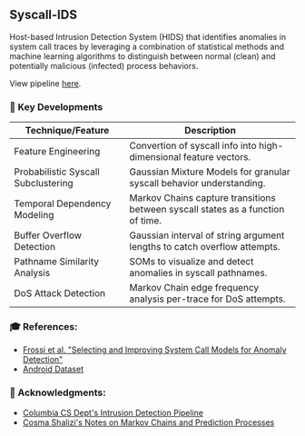 ## Syscall-IDS

Host-based Intrusion Detection System (HIDS) that identifies anomalies in system call traces by leveraging a combination of statistical methods and machine learning algorithms to distinguish between normal (clean) and potentially malicious (infected) process behaviors.

View pipeline [here](https://github.com/Vismay-dev/SysCall-IDS/blob/main/notebooks/subcom_pipeline.ipynb).

### 🌟 Key Developments

| Technique/Feature                   | Description                                                                     |
|-------------------------------------|---------------------------------------------------------------------------------|
| Feature Engineering                 | Convertion of syscall info into high-dimensional feature vectors.               |
| Probabilistic Syscall Subclustering | Gaussian Mixture Models for granular syscall behavior understanding.                    |
| Temporal Dependency Modeling        | Markov Chains capture transitions between syscall states as a function of time. |
| Buffer Overflow Detection           | Gaussian interval of string argument lengths to catch overflow attempts.        |
| Pathname Similarity Analysis        | SOMs to visualize and detect anomalies in syscall pathnames.                    |
| DoS Attack Detection                | Markov Chain edge frequency analysis per-trace for DoS attempts.                |
### 🎓 References:

- [Frossi et al. "Selecting and Improving System Call Models for
Anomaly Detection"](https://maggi.cc/publication/frossi_hybridsyscalls_2009/frossi_hybridsyscalls_2009.pdf)
- [Android Dataset](https://ieeexplore.ieee.org/document/9796248)

### 🙏 Acknowledgments:
- [Columbia CS Dept's Intrusion Detection Pipeline](http://ids.cs.columbia.edu/sites/default/files/smt-syscall-discex01.pdf)
- [Cosma Shalizi's Notes on Markov Chains and Prediction Processes](http://bactra.org/notebooks/prediction-process.html)
